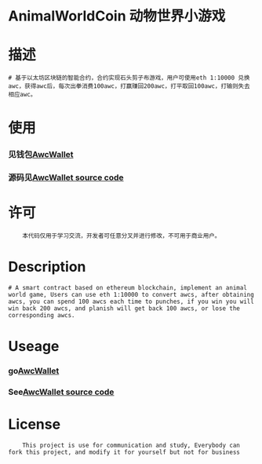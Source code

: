 # AnimalWorldCoin 动物世界小游戏

# 描述

```
# 基于以太坊区块链的智能合约，合约实现石头剪子布游戏，用户可使用eth 1:10000 兑换awc，获得awc后，每次出拳消费100awc，打赢赚回200awc，打平取回100awc，打输则失去相应awc。
```

# 使用

### 见钱包[AwcWallet](http://awc.artbchain.io)

### 源码见[AwcWallet source code](https://github.com/agangdi/AnimalWorldCoin)

# 许可

```
	本代码仅用于学习交流，开发者可任意分叉并进行修改，不可用于商业用户。
```

# Description 

```
# A smart contract based on ethereum blockchain, implement an animal world game, Users can use eth 1:10000 to convert awcs, after obtaining awcs, you can spend 100 awcs each time to punches, if you win you will win back 200 awcs, and planish will get back 100 awcs, or lose the corresponding awcs.
```

# Useage

### go[AwcWallet](http://awc.artbchain.io)

### See[AwcWallet source code](https://github.com/agangdi/AnimalWorldCoin)

# License

```
	This project is use for communication and study, Everybody can fork this project, and modify it for yourself but not for business
```
